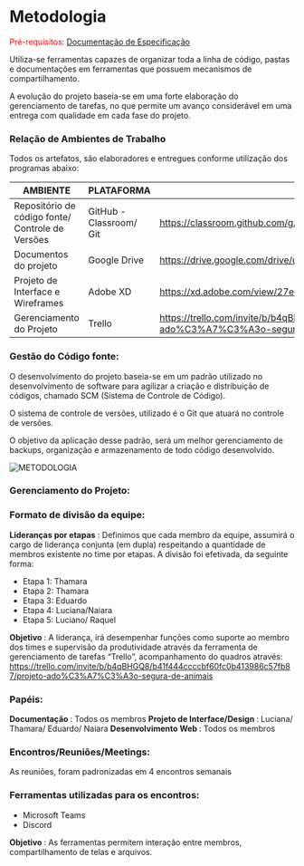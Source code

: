 
# Metodologia

<span style="color:red">Pré-requisitos: <a href="2-Especificação do Projeto.md"> Documentação de Especificação</a></span>

Utiliza-se ferramentas capazes de organizar toda a linha de código, pastas e documentações em ferramentas que possuem mecanismos de compartilhamento. 

A evolução do projeto baseia-se em uma forte elaboração do gerenciamento de tarefas, no que permite um avanço considerável em uma entrega com qualidade em cada fase do projeto. 

### Relação de Ambientes de Trabalho


Todos os artefatos, são elaboradores e entregues conforme utilização dos programas abaixo: 


|AMBIENTE| PLATAFORMA | LINK DE ACESSO |
|--------------------|------------------------------------|----------------------------------------|
|Repositório de código fonte/ Controle de Versões | GitHub -Classroom/ Git | https://classroom.github.com/g/s-25ZCJf |
|Documentos do projeto | Google Drive | https://drive.google.com/drive/u/1/my-drive |
|Projeto de Interface e  Wireframes |Adobe XD| https://xd.adobe.com/view/27ec903f-3ac1-4336-b7ef-4f33df1a608c-72bf/ |
|Gerenciamento do Projeto | Trello | https://trello.com/invite/b/b4qBHGQ8/b41f444ccccbf60fc0b413986c57fb87/projeto-ado%C3%A7%C3%A3o-segura-de-animais|


### Gestão do Código fonte: 

O desenvolvimento do projeto baseia-se em um padrão utilizado no desenvolvimento de software para agilizar a criação e distribuição de códigos, chamado SCM (Sistema de Controle de Código). 

O sistema de controle de versões, utilizado é o Git que atuará no controle de versões. 

O objetivo da aplicação desse padrão, será um melhor gerenciamento de backups, organização e armazenamento de todo código desenvolvido.

![METODOLOGIA](https://user-images.githubusercontent.com/83349744/135937570-6af524fc-8195-4c80-9cac-a34249481ee3.jpg)


### Gerenciamento do Projeto:


### Formato de divisão da equipe: 

<b>Lideranças por etapas</b> : Definimos que cada membro da equipe, assumirá o cargo de liderança conjunta (em dupla) respeitando a quantidade de membros existente no time por etapas. A divisão foi efetivada, da seguinte forma: 

* Etapa 1: Thamara
* Etapa 2: Thamara
* Etapa 3: Eduardo
* Etapa 4: Luciana/Naiara 
* Etapa 5: Luciano/ Raquel 

<b> Objetivo </b> : A liderança, irá desempenhar funções como suporte ao membro dos times e supervisão da produtividade através da ferramenta de gerenciamento de tarefas “Trello”, acompanhamento do quadros através: https://trello.com/invite/b/b4qBHGQ8/b41f444ccccbf60fc0b413986c57fb87/projeto-ado%C3%A7%C3%A3o-segura-de-animais


### Papéis: 

<b> Documentação </b> : Todos os membros
<b> Projeto de Interface/Design </b> : Luciana/ Thamara/ Eduardo/ Naiara
<b> Desenvolvimento Web </b> : Todos os membros


### Encontros/Reuniões/Meetings: 

As reuniões, foram padronizadas em 4 encontros semanais

### Ferramentas utilizadas para os encontros: 

* Microsoft Teams
* Discord 


<b> Objetivo </b> : As ferramentas permitem interação entre membros, compartilhamento de telas e arquivos.

